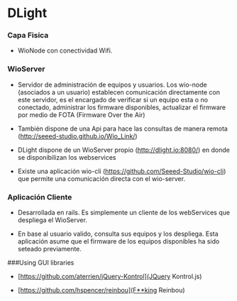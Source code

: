 # DLight

### Capa Fisica

- WioNode con conectividad Wifi.

### WioServer

- Servidor de administración de equipos y usuarios. Los wio-node (asociados a un usuario) establecen comunicación directamente con este servidor, es el encargado de verificar si un equipo esta o no conectado, administrar los firmware disponibles, actualizar el firmware por medio de FOTA (Firmware Over the Air)

- También dispone de una Api para hace las consultas de manera remota (http://seeed-studio.github.io/Wio_Link/)

- DLight dispone de un WioServer propio (http://dlight.io:8080/) en donde se disponibilizan los webservices

- Existe una aplicación wio-cli (https://github.com/Seeed-Studio/wio-cli) que permite una comunicación directa con el wio-server.

### Aplicación Cliente

- Desarrollada en rails. Es simplemente un cliente de los webServices que despliega el WioServer.

- En base al usuario valido, consulta sus equipos y los despliega. Esta aplicación asume que el firmware de los equipos disponibles ha sido seteado previamente.




###Using GUI libraries

- [https://github.com/aterrien/jQuery-Kontrol](JQuery Kontrol.js)

- [https://github.com/hspencer/reinbou](F**king Reinbou)
